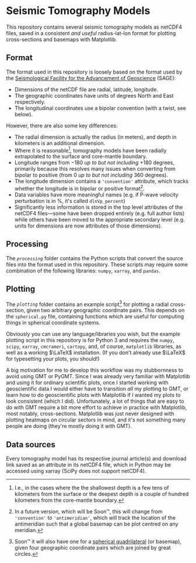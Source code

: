 # Seismic Tomography Models

This repository contains several seismic tomography models as netCDF4 files, saved in a consistent _and useful_ radius-lat-lon format for plotting cross-sections and basemaps with Matplotlib.

## Format

The format used in this repository is loosely based on the format used by the [Seismological Facility for the Advancement of Geoscience](https://www.iris.edu/hq/) (SAGE):

* Dimensions of the netCDF file are radial, latitude, longitude.
* The geographic coordinates have units of degrees North and East respectively.
* The longitudinal coordinates use a bipolar convention (with a twist, see below).

However, there are also some key differences:

* The radial dimension is actually the radius (in meters), and depth in kilometers is an additional dimension.
* Where it is reasonable[^1], tomography models have been radially extrapolated to the surface and core-mantle boundary.
* Longitude ranges from $-180$ _up to but not including_ $+180$ degrees, primarily because this resolves many issues when converting from bipolar to positive (from $0$ _up to but not including_ $360$ degrees).
* The longitude dimension contains a `'convention'` attribute, which tracks whether the longitude is in bipolar or positive format[^2].
* Data variables have more meaningful names (e.g. if P-wave velocity perturbation is in %, it's called `dlnVp_percent`)
* Significantly less information is stored in the top level attributes of the netCDF4 files&mdash;some have been dropped entirely (e.g. full author lists) while others have been moved to the appropriate secondary level (e.g. units for dimensions are now attributes of those dimensions).

## Processing

The _`processing`_ folder contains the Python scripts that convert the source files into the format used in this repository. These scripts may require some combination of the following libraries: `numpy`, `xarray`, and `pandas`.

## Plotting

The _`plotting`_ folder contains an example script[^3] for plotting a radial cross-section, given two arbitrary geographic coordinate pairs. This depends on the `spherical.py` file, containing functions which are useful for computing things in spherical coordinate systems.

Obviously you can use any language/libraries you wish, but the example plotting script in this repository is for Python 3 and requires the `numpy`, `scipy`, `xarray`, `cmcrameri`, `cartopy`, and, of course, `matplotlib` libraries, as well as a working $\LaTeX$ installation. (If you don't already use $\LaTeX$ for typesetting your plots, you should!)

A big motivation for me to develop this workflow was my stubbornness to avoid using GMT or PyGMT. Since I was already very familiar with Matplotlib and using it for ordinary scientific plots, once I started working with geoscientific data I would either have to transition _all_ my plotting to GMT, or learn how to do geoscientific plots with Matplotlib if I wanted my plots to look consistent (which I did). Unfortunately, a lot of things that are easy to do with GMT require a bit more effort to achieve in practice with Matplotlib, most notably, cross-sections. Matplotlib was just never designed with plotting heatmaps on circular sectors in mind, and it's not something many people are doing (they're mostly doing it with GMT).

## Data sources

Every tomography model has its respective journal article(s) and download link saved as an attribute in its netCDF4 file, which in Python may be accessed using xarray (SciPy does not support netCDF4).

[^1]: I.e., in the cases where the the shallowest depth is a few tens of kilometers from the surface or the deepest depth is a couple of hundred kilometers from the core-mantle boundary.
[^2]: In a future version, which will be Soon&trade;, this will change from `'convention'` to `'antimeridian'`, which will track the location of the antimeridian such that a global basemap can be plot centred on any meridian.
[^3]: Soon&trade; it will also have one for a [spherical quadrilateral](https://en.wikipedia.org/wiki/Spherical_trigonometry#Spherical_polygons) (or basemap), given four geographic coordinate pairs which are joined by great circles.
